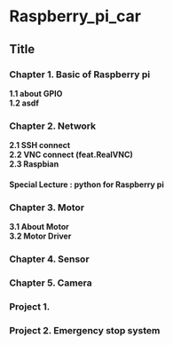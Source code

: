 # Raspberry_pi_car
## Title
### Chapter 1. Basic of Raspberry pi  
  **1.1 about GPIO**  
  **1.2 asdf**   
  

### Chapter 2. Network
  **2.1 SSH connect**  
  **2.2 VNC connect (feat.RealVNC)**  
  **2.3 Raspbian**  

#### Special Lecture : python for Raspberry pi

### Chapter 3. Motor   
  **3.1 About Motor**  
  **3.2 Motor Driver**  

### Chapter 4. Sensor 

### Chapter 5. Camera

### Project 1. 

### Project 2. Emergency stop system 